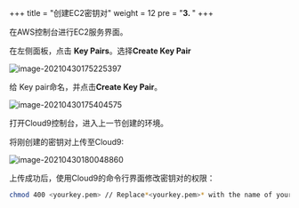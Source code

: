 +++
title = "创建EC2密钥对"
weight = 12
pre = "<b>3. </b>"
+++








在AWS控制台进行EC2服务界面。

在左侧面板，点击 **Key Pairs**。选择**Create Key Pair**

![image-20210430175225397](https://pingfan.s3.amazonaws.com/pic3/3w22n.png)



给 Key pair命名，并点击**Create Key Pair**。

![image-20210430175404575](https://pingfan.s3.amazonaws.com/pic3/884o9.png)



打开Cloud9控制台，进入上一节创建的环境。

将刚创建的密钥对上传至Cloud9:

![image-20210430180048860](https://pingfan.s3.amazonaws.com/pic3/xmrzn.png)



上传成功后，使用Cloud9的命令行界面修改密钥对的权限：

```bash
chmod 400 <yourkey.pem> // Replace*<yourkey.pem>* with the name of your key file.
```



